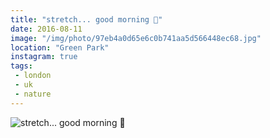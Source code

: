 ```yaml
---
title: "stretch... good morning 🌾"
date: 2016-08-11
image: "/img/photo/97eb4a0d65e6c0b741aa5d566448ec68.jpg"
location: "Green Park"
instagram: true
tags:
 - london
 - uk
 - nature
---
```


![stretch... good morning 🌾](/img/photo/97eb4a0d65e6c0b741aa5d566448ec68.jpg)
